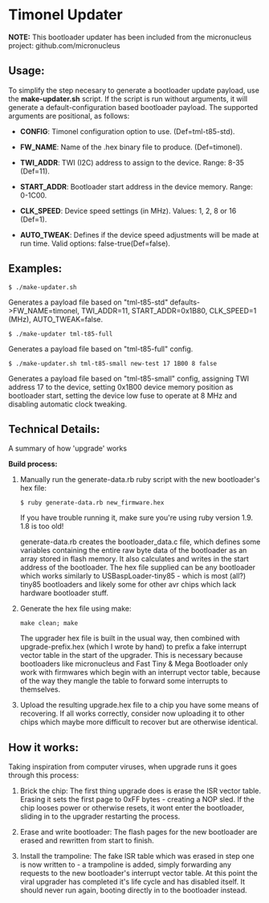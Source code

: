 Timonel Updater
===============

__NOTE:__ This bootloader updater has been included from the micronucleus project: github.com/micronucleus

Usage:
------
To simplify the step necesary to generate a bootloader update payload, use the __make-updater.sh__ script. If the script is run without arguments, it will generate a default-configuration based bootloader payload. The supported arguments are positional, as follows:

* __CONFIG__: Timonel configuration option to use. (Def=tml-t85-std).

* __FW_NAME__: Name of the .hex binary file to produce. (Def=timonel).

* __TWI_ADDR__: TWI (I2C) address to assign to the device. Range: 8-35 (Def=11).

* __START_ADDR__: Bootloader start address in the device memory. Range: 0-1C00.

* __CLK_SPEED__: Device speed settings (in MHz). Values: 1, 2, 8 or 16 (Def=1).

* __AUTO_TWEAK__: Defines if the device speed adjustments will be made at run time. Valid options: false-true(Def=false).

Examples:
---------

```$ ./make-updater.sh```
  
Generates a payload file based on "tml-t85-std" defaults->FW_NAME=timonel, TWI_ADDR=11, START_ADDR=0x1B80, CLK_SPEED=1 (MHz), AUTO_TWEAK=false.

```$ ./make-updater tml-t85-full```
  
Generates a payload file based on "tml-t85-full" config.

```$ ./make-updater.sh tml-t85-small new-test 17 1B00 8 false```

Generates a payload file based on \"tml-t85-small\" config, assigning TWI address 17 to the device,
setting 0x1B00 device memory position as bootloader start, setting the device low fuse to operate at 8 MHz and disabling automatic clock tweaking.

Technical Details:
------------------
A summary of how 'upgrade' works

__Build process:__

1) Manually run the generate-data.rb ruby script with the new bootloader's hex file:
   
   ```$ ruby generate-data.rb new_firmware.hex```
   
   If you have trouble running it, make sure you're using ruby version 1.9. 1.8 is too old!
   
   generate-data.rb creates the bootloader_data.c file, which defines some variables containing
   the entire raw byte data of the bootloader as an array stored in flash memory. It also
   calculates and writes in the start address of the bootloader. The hex file supplied can be any
   bootloader which works similarly to USBaspLoader-tiny85 - which is most (all?) tiny85 bootloaders
   and likely some for other avr chips which lack hardware bootloader stuff.
   
2) Generate the hex file using make:
   
   ```make clean; make```
   
   The upgrader hex file is built in the usual way, then combined with upgrade-prefix.hex (which
   I wrote by hand) to prefix a fake interrupt vector table in the start of the upgrader. This is
   necessary because bootloaders like micronucleus and Fast Tiny & Mega Bootloader only work with
   firmwares which begin with an interrupt vector table, because of the way they mangle the table
   to forward some interrupts to themselves.
   
3) Upload the resulting upgrade.hex file to a chip you have some means of recovering. If all works
   correctly, consider now uploading it to other chips which maybe more difficult to recover but are
   otherwise identical.

How it works:
-------------

Taking inspiration from computer viruses, when upgrade runs it goes through this process:

1) Brick the chip:
   The first thing upgrade does is erase the ISR vector table. Erasing it sets the first page to
   0xFF bytes - creating a NOP sled. If the chip looses power or otherwise resets, it wont enter
   the bootloader, sliding in to the upgrader restarting the process.

2) Erase and write bootloader:
   The flash pages for the new bootloader are erased and rewritten from start to finish.
   
3) Install the trampoline:
   The fake ISR table which was erased in step one is now written to - a trampoline is added, simply
   forwarding any requests to the new bootloader's interrupt vector table. At this point the viral
   upgrader has completed it's life cycle and has disabled itself. It should never run again, booting
   directly in to the bootloader instead.
